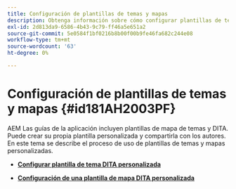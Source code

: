 ```yaml
---
title: Configuración de plantillas de temas y mapas
description: Obtenga información sobre cómo configurar plantillas de temas y asignaciones
exl-id: 2d813da9-6586-4b43-9c79-ff46a5e651a2
source-git-commit: 5e0584f1bf0216b8b00f00b9fe46fa682c244e08
workflow-type: tm+mt
source-wordcount: '63'
ht-degree: 0%

---
```


# Configuración de plantillas de temas y mapas {#id181AH2003PF}

AEM Las guías de la aplicación incluyen plantillas de mapa de temas y DITA. Puede crear su propia plantilla personalizada y compartirla con los autores. En este tema se describe el proceso de uso de plantillas de temas y mapas personalizadas.

- **[Configurar plantilla de tema DITA personalizada](conf-template-tags-custom-dita-topic-template.md)**

- **[Configuración de una plantilla de mapa DITA personalizada](conf-template-tags-custom-dita-map-templates.md)**

